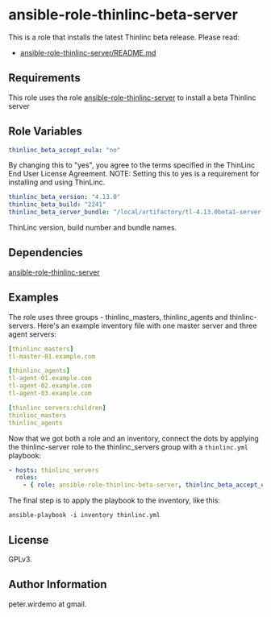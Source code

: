 ansible-role-thinlinc-beta-server
=================================

This is a role that installs the latest Thinlinc beta release. 
Please read:
  - [ansible-role-thinlinc-server/README.md](https://github.com/cendio/ansible-role-thinlinc-server/blob/master/README.md) 


Requirements
------------

This role uses the role [ansible-role-thinlinc-server](https://github.com/cendio/ansible-role-thinlinc-server) to install a beta Thinlinc server

Role Variables
--------------

```yaml
thinlinc_beta_accept_eula: "no"
```

By changing this to "yes", you agree to the terms specified in the
ThinLinc End User License Agreement. NOTE: Setting this to yes is a
requirement for installing and using ThinLinc.

```yaml
thinlinc_beta_version: "4.13.0"
thinlinc_beta_build: "2241"
thinlinc_beta_server_bundle: "/local/artifactory/tl-4.13.0beta1-server.zip"
```

ThinLinc version, build number and bundle names.


Dependencies
------------

[ansible-role-thinlinc-server](https://github.com/cendio/ansible-role-thinlinc-server)

Examples
--------

The role uses three groups - thinlinc_masters, thinlinc_agents and
thinlinc-servers. Here's an example inventory file with one master
server and three agent servers:

```yaml
[thinlinc_masters]
tl-master-01.example.com

[thinlinc_agents]
tl-agent-01.example.com
tl-agent-02.example.com
tl-agent-03.example.com

[thinlinc_servers:children]
thinlinc_masters
thinlinc_agents
```

Now that we got both a role and an inventory, connect the dots by
applying the thinlinc-server role to the thinlinc_servers group with a
`thinlinc.yml` playbook:

```yaml
- hosts: thinlinc_servers
  roles:
    - { role: ansible-role-thinlinc-beta-server, thinlinc_beta_accept_eula: "yes" }
```

The final step is to apply the playbook to the inventory, like this:

`ansible-playbook -i inventory thinlinc.yml`

License
-------

GPLv3.

Author Information
------------------

peter.wirdemo at gmail.
